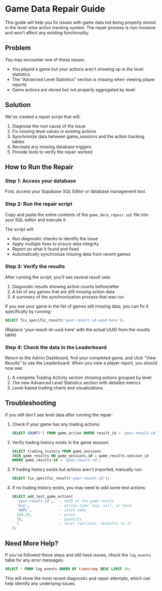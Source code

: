 # Game Data Repair Guide

This guide will help you fix issues with game data not being properly stored in the level-wise action tracking system. The repair process is non-invasive and won't affect any existing functionality.

## Problem

You may encounter one of these issues:
- You played a game but your actions aren't showing up in the level statistics
- The "Advanced Level Statistics" section is missing when viewing player reports
- Game actions are stored but not properly aggregated by level

## Solution

We've created a repair script that will:
1. Diagnose the root cause of the issue
2. Fix missing level values in existing actions
3. Synchronize data between game_sessions and the action tracking tables
4. Recreate any missing database triggers
5. Provide tools to verify the repair worked

## How to Run the Repair

### Step 1: Access your database

First, access your Supabase SQL Editor or database management tool.

### Step 2: Run the repair script

Copy and paste the entire contents of the `game_data_repair.sql` file into your SQL editor and execute it.

The script will:
- Run diagnostic checks to identify the issue
- Apply multiple fixes to ensure data integrity
- Report on what it found and fixed
- Automatically synchronize missing data from recent games

### Step 3: Verify the results

After running the script, you'll see several result sets:

1. Diagnostic results showing action counts before/after
2. A list of any games that are still missing action data
3. A summary of the synchronization process that was run

If you see your game in the list of games still missing data, you can fix it specifically by running:

```sql
SELECT fix_specific_result('your-result-id-uuid-here');
```

(Replace 'your-result-id-uuid-here' with the actual UUID from the results table)

### Step 4: Check the data in the Leaderboard

Return to the Admin Dashboard, find your completed game, and click "View Results" to see the Leaderboard. When you view a player report, you should now see:

1. A complete Trading Activity section showing actions grouped by level
2. The new Advanced Level Statistics section with detailed metrics
3. Level-based trading charts and visualizations

## Troubleshooting

If you still don't see level data after running the repair:

1. Check if your game has any trading actions:
   ```sql
   SELECT COUNT(*) FROM game_action WHERE result_id = 'your-result-id';
   ```

2. Verify trading history exists in the game session:
   ```sql
   SELECT trading_history FROM game_sessions 
   JOIN game_results ON game_sessions.id = game_results.session_id
   WHERE game_results.id = 'your-result-id';
   ```

3. If trading history exists but actions aren't imported, manually run:
   ```sql
   SELECT fix_specific_result('your-result-id');
   ```

4. If no trading history exists, you may need to add some test actions:
   ```sql
   SELECT add_test_game_action(
     'your-result-id',  -- UUID of the game result
     'buy',             -- action type: buy, sell, or hold
     'AAPL',            -- stock name
     150.25,            -- price
     10,                -- quantity
     1                  -- level (optional, defaults to 1)
   );
   ```

## Need More Help?

If you've followed these steps and still have issues, check the `log_events` table for any error messages:

```sql
SELECT * FROM log_events ORDER BY timestamp DESC LIMIT 10;
```

This will show the most recent diagnostic and repair attempts, which can help identify any underlying issues. 